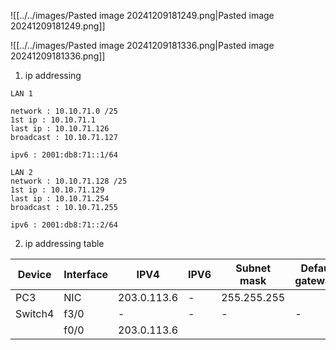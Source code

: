 ![[../../images/Pasted image 20241209181249.png|Pasted image 20241209181249.png]]

![[../../images/Pasted image 20241209181336.png|Pasted image 20241209181336.png]]
1. ip addressing
```
LAN 1 

network : 10.10.71.0 /25 
1st ip : 10.10.71.1
last ip : 10.10.71.126
broadcast : 10.10.71.127

ipv6 : 2001:db8:71::1/64

LAN 2 
network : 10.10.71.128 /25 
1st ip : 10.10.71.129
last ip : 10.10.71.254
broadcast : 10.10.71.255

ipv6 : 2001:db8:71::2/64
```

2. ip addressing table

| Device  | Interface | IPV4        | IPV6 | Subnet mask | Default gateways |
| ------- | --------- | ----------- | ---- | ----------- | ---------------- |
| PC3     | NIC       | 203.0.113.6 | -    | 255.255.255 |                  |
| Switch4 | f3/0      | -           | -    | -           | -                |
|         | f0/0      | 203.0.113.6 |      |             |                  |